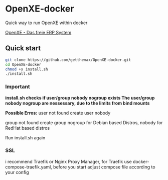 # OpenXE-docker

Quick way to run OpenXE within docker

[OpenXE - Das freie ERP System](https://openxe.org/)

## Quick start

```bash
git clone https://github.com/getthemax/OpenXE-docker.git
cd OpenXE-docker
chmod +x install.sh
./install.sh
```

### Important

**install.sh checks if user/group nobody nogroup exists
The user/group nobody nogroup are nessessary, due to the limits from bind mounts**

**Possible Erros:**
user not found
create user nobody

group not found
create group nogroup for Debian based Distros, nobody for RedHat based distros

Run install.sh again

### SSL

i recommend Traefik or Nginx Proxy Manager, for Traefik use docker-compose-traefik.yaml, before you start adjust compose file according to your config

